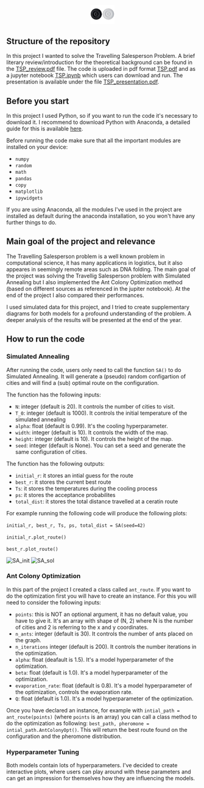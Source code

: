 <p align="center"><img width=12.5% src="https://github.com/ACM40960/project-22202392/blob/main/Literature%20Review/RCD005NEW_03.jpg"></p>

## Structure of the repository

In this project I wanted to solve the Travelling Salesperson Problem. A brief literary review/introduction for the theoretical background can be found in the [TSP_review.pdf](TSP_review.pdf) file. The code is uploaded in pdf format [TSP.pdf](TSP.pdf) and as a jupyter notebook [TSP.ipynb](TSP.ipynb) which users can download and run. The presentation is available under the file [TSP_presentation.pdf](TSP_presentation.pdf).

## Before you start

In this project I used Python, so if you want to run the code it's necessary to download it. I recommend to download Python with Anaconda, a detailed guide for this is available [here](https://docs.anaconda.com/free/anaconda/install/).

Before running the code make sure that all the important modules are installed on your device:
- `numpy`
- `random`
- `math`
- `pandas`
- `copy`
- `matplotlib`
- `ipywidgets`

If you are using Anaconda, all the modules I've used in the project are installed as default during the anaconda installation, so you won't have any further things to do.


## Main goal of the project and relevance

The Travelling Salesperson problem is a well known problem in computational science, it has many applications in logistics, but it also appeares in seemingly remote areas such as DNA folding. The main goal of the project was solving the Travellig Salesperson problem with Simulated Annealing but I also implemented the Ant Colony Optimization method (based on different sources as referenced in the jupiter notebook). At the end of the project I also compared their performances.

I used simulated data for this project, and I tried to create supplementary diagrams for both models for a profound understanding of the problem. A deeper analysis of the results will be presented at the end of the year.

## How to run the code

### Simulated Annealing

After running the code, users only need to call the function `SA()` to do Simulated Annealing. It will generate a (pseudo) random configartion of cities and will find a (sub) optimal route on the configuration. 

The function has the following inputs:

- `N`: integer (default is 20). It controls the number of cities to visit. 
- `T_0`: integer (default is 1000). It controls the initial temperature of the simulated annealing
- `alpha`: float (default is 0.99). It's the cooling hyperparameter.
- `width`: integer (default is 10). It controls the width of the map.
- `height`: integer (default is 10). It controls the height of the map.
- `seed`: integer (default is None). You can set a seed and generate the same configuration of cities.

The function has the following outputs:

- `initial_r`: it stores an intial guess for the route
- `best_r`: it stores the current best route
- `Ts`: it stores the temperatures during the cooling process
- `ps`: it stores the acceptance probabilites
- `total_dist`: it stores the total distance travelled at a ceratin route

For example running the following code will produce the following plots:

`initial_r, best_r, Ts, ps, total_dist = SA(seed=42)`

`initial_r.plot_route()`

`best_r.plot_route()`

![SA_init](https://github.com/ACM40960/project-fischu42/assets/115270211/c193ed87-d7f8-4b8f-8400-476ecf53bf05)
![SA_sol](https://github.com/ACM40960/project-fischu42/assets/115270211/16e85d6c-65db-4047-9a46-da6d746fe2c3)




### Ant Colony Optimization

In this part of the project I created a class called `ant_route`. If you want to do the optimization first you will have to create an instance. For this you will need to consider the following inputs:

- `points`: this is NOT an optional argument, it has no default value, you have to give it. It's an array with shape of (N, 2) where N is the number of cities and 2 is referring to the x and y coordinates.
- `n_ants`: integer (default is 30). It controls the number of ants placed on the graph.
- `n_iterations` integer (default is 200). It controls the number iterations in the optimization.
- `alpha`: float (deafault is 1.5). It's a model hyperparameter of the optimization.
- `beta`: float (default is 1.0). It's a model hyperparameter of the optimization.
- `evaporation_rate`: float (default is 0.8). It's a model hyperparameter of the optimization, controls the evaporation rate.
- `Q`: float (default is 1.0). It's a model hyperparameter of the optimization.

Once you have declared an instance, for example with `intial_path = ant_route(points)` (where `points` is an array) you can call a class method to do the optimization as following: `best_path, pheromone = intial_path.AntColonyOpt()`. This will return the best route found on the configuration and the pheromone distribution.

### Hyperparameter Tuning

Both models contain lots of hyperparameters. I've decided to create interactive plots, where users can play around with these parameters and can get an impression for themselves how they are influencing the models.









